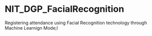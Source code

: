 # NIT_DGP_FacialRecognition
Registering attendance using Facial Recognition technology through Machine Learnign Mode;l
